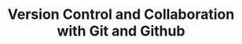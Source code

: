 ---
title: Version Control and Collaboration with Git and Github 
category: workshops
tag: 
- IS&amp;T
- news
- git
excerpt: Whether you are writing source code or a manuscript, keeping track of changes is a critial part of a successful project. Version control software, like Git, automates the process of backing up and annotating previous versions of your evolving projects. In conjunction with online hosting services like Github, it also greatly simplifies the logistical difficulties of working in parallel with collaborators. This “hands-on” tutorial will cover basic usage of the popular version control software Git and the online hosting service Github.

link: http://www.bu.edu/tech/about/training/classroom/rcs-tutorials/#GIT
--- 